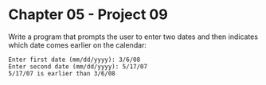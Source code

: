 # Chapter 05 - Project 09

Write a program that prompts the user to enter two dates and then indicates
which date comes earlier on the calendar:

```
Enter first date (mm/dd/yyyy): 3/6/08
Enter second date (mm/dd/yyyy): 5/17/07
5/17/07 is earlier than 3/6/08
```

